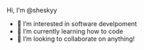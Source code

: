 Hi, I’m @sheskyy
- 👀 I’m interested in software develpoment 
- 🌱 I’m currently learning how to code
- 💞️ I’m looking to collaborate on anything!


<!---
sheskyy/sheskyy is a ✨ special ✨ repository because its `README.md` (this file) appears on your GitHub profile.
You can click the Preview link to take a look at your changes.
--->
